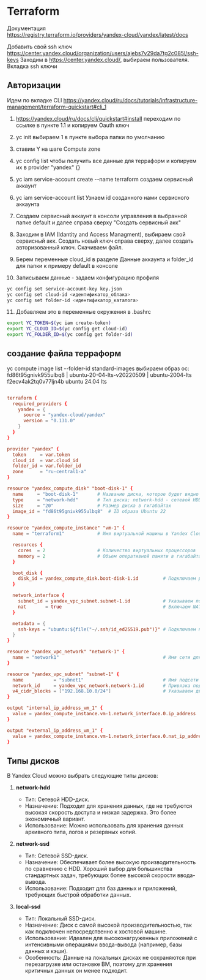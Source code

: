 # Terraform

Документация  
https://registry.terraform.io/providers/yandex-cloud/yandex/latest/docs

Добавить свой ssh ключ
https://center.yandex.cloud/organization/users/ajebs7v29da7tg2c085l/ssh-keys
Заходим в https://center.yandex.cloud/, выбираем пользователя. Вкладка ssh ключи


## Авторизации

Идем по вкладке CLI https://yandex.cloud/ru/docs/tutorials/infrastructure-management/terraform-quickstart#cli_1

1. https://yandex.cloud/ru/docs/cli/quickstart#install  переходим по ссылке в пункте 1.1 и копируем Oauth ключ
2. yc init                                              выбираем 1 в пункте выбора папки по умолчанию
3. ставим Y                                             на шаге Compute zone
4. yc config list                                       чтобы получить все данные для терраформ и копируем их в provider "yandex" {}

5. yc iam service-account create --name terraform       создаем сервисный аккаунт 
6. yc iam service-account list                          Узнаем id созданного нами сервисного аккаунта
7. Создаем сервисный аккаунт в консоли управления  в выбранной папке default  и далее справа сверху "Создать сервисный акк"
8. Заходим в IAM (Idantity and Access Managment), выбираем свой сервисный акк. Создать новый ключ справа сверху, далее создать авторизованный ключ. Скачиваем файл.
9. Берем переменные cloud_id  в разделе Данные аккаунта и folder_id для папки к примеру default в консоле
10. Записываем данные - задаем конфигурацию профиля
``` bash
yc config set service-account-key key.json
yc config set cloud-id <идентификатор_облака>
yc config set folder-id <идентификатор_каталога>
```
11. Добавляем это в переменные окружения в .bashrc

```bash
export YC_TOKEN=$(yc iam create-token)
export YC_CLOUD_ID=$(yc config get cloud-id)
export YC_FOLDER_ID=$(yc config get folder-id)
```

## создание файла терраформ

yc compute image list --folder-id standard-images           выбираем образ ос: 
 fd86t95gnivk955ulbq8 | ubuntu-20-04-lts-v20220509                                 | ubuntu-2004-lts                  
 f2ecv4ak2tq0v77ljn4b                                                                 ubuntu 24.04 lts
```conf

terraform {
  required_providers {
    yandex = {                        
      source = "yandex-cloud/yandex"  
      version = "0.131.0" 
    }
  }
}

provider "yandex" {
  token     = var.token 
  cloud_id  = var.cloud_id
  folder_id = var.folder_id
  zone      = "ru-central1-a"
}

resource "yandex_compute_disk" "boot-disk-1" {
  name     = "boot-disk-1"       # Название диска, которое будет видно в Yandex Cloud
  type     = "network-hdd"       # Тип диска; network-hdd - сетевой HDD-диск
  size     = "20"                # Размер диска в гигабайтах
  image_id = "fd86t95gnivk955ulbq8"  # ID образа Ubuntu 22
}

resource "yandex_compute_instance" "vm-1" {
  name = "terraform1"            # Имя виртуальной машины в Yandex Cloud

  resources {
    cores  = 2                   # Количество виртуальных процессоров
    memory = 2                   # Объем оперативной памяти в гигабайтах
  }

  boot_disk {
    disk_id = yandex_compute_disk.boot-disk-1.id         # Подключаем ранее созданный диск как загрузочный
  }

  network_interface {
    subnet_id = yandex_vpc_subnet.subnet-1.id            # Указываем подсеть, к которой будет подключен интерфейс
    nat       = true                                     # Включаем NAT для выхода в интернет
  }

  metadata = {
    ssh-keys = "ubuntu:${file("~/.ssh/id_ed25519.pub")}" # Подключаем публичный SSH-ключ для доступа к ВМ
  }
}

resource "yandex_vpc_network" "network-1" {
  name = "network1"                                      # Имя сети для группировки ресурсов в Yandex Cloud
}

resource "yandex_vpc_subnet" "subnet-1" {
  name           = "subnet1"                             # Имя подсети
  network_id     = yandex_vpc_network.network-1.id       # Привязка подсети к созданной ранее сети
  v4_cidr_blocks = ["192.168.10.0/24"]                   # Указываем диапазон IP-адресов для подсети в формате CIDR
}

output "internal_ip_address_vm_1" {
  value = yandex_compute_instance.vm-1.network_interface.0.ip_address  # Вывод внутреннего IP адреса ВМ
}

output "external_ip_address_vm_1" {
  value = yandex_compute_instance.vm-1.network_interface.0.nat_ip_address  # Вывод внешнего IP адреса ВМ
}

```


## Типы дисков

В Yandex Cloud можно выбрать следующие типы дисков:

1. **network-hdd**  
   - Тип: Сетевой HDD-диск.
   - Назначение: Подходит для хранения данных, где не требуются высокая скорость доступа и низкая задержка. Это более экономичный вариант.
   - Использование: Можно использовать для хранения данных архивного типа, логов и резервных копий.

2. **network-ssd**  
   - Тип: Сетевой SSD-диск.
   - Назначение: Обеспечивает более высокую производительность по сравнению с HDD. Хороший выбор для большинства стандартных задач, требующих более высокой скорости ввода-вывода.
   - Использование: Подходит для баз данных и приложений, требующих быстрой обработки данных.

3. **local-ssd**  
   - Тип: Локальный SSD-диск.
   - Назначение: Диск с самой высокой производительностью, так как подключен непосредственно к хостовой машине.
   - Использование: Идеален для высоконагруженных приложений с интенсивными операциями ввода-вывода (например, базы данных и кэши).
   - Особенность: Данные на локальных дисках не сохраняются при перезагрузке или остановке ВМ, поэтому для хранения критичных данных он менее подходит.